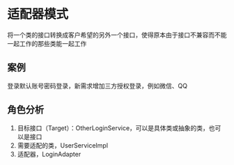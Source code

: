 # 适配器模式
将一个类的接口转换成客户希望的另外一个接口，使得原本由于接口不兼容而不能一起工作的那些类能一起工作

## 案例
登录默认账号密码登录，新需求增加三方授权登录，例如微信、QQ

## 角色分析
1. 目标接口（Target）：OtherLoginService，可以是具体类或抽象的类，也可以是接口
2. 需要适配的类，UserServiceImpl
3. 适配器，LoginAdapter

